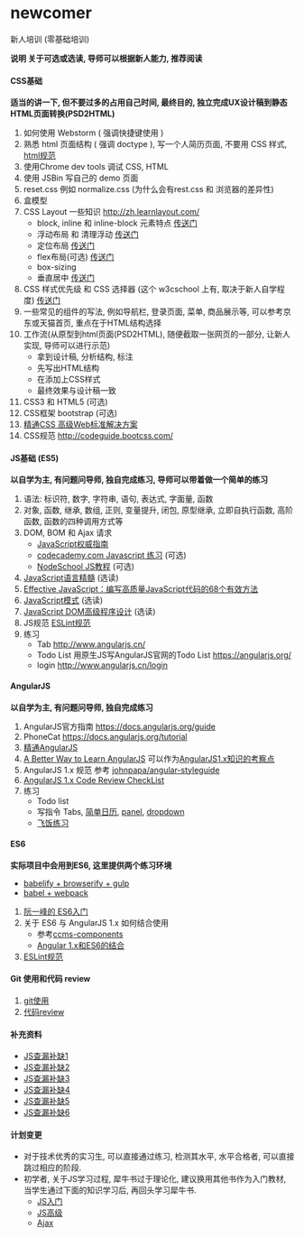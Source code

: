 # newcomer
新人培训 (零基础培训)

**说明 关于可选或选读, 导师可以根据新人能力, 推荐阅读**

#### CSS基础

**适当的讲一下, 但不要过多的占用自己时间, 最终目的, 独立完成UX设计稿到静态HTML页面转换(PSD2HTML)**

1. 如何使用 Webstorm ( 强调快捷键使用 )
2. 熟悉 html 页面结构 ( 强调 doctype ), 写一个人简历页面, 不要用 CSS 样式, [html规范](https://gist.github.com/hjzheng/e3a1fadb3ef7df69ecef)
3. 使用Chrome dev tools 调试 CSS, HTML
4. 使用 JSBin 写自己的 demo 页面
5. reset.css 例如 normalize.css (为什么会有rest.css 和 浏览器的差异性)
6. 盒模型
7. CSS Layout 一些知识 http://zh.learnlayout.com/
    - block, inline 和 inline-block 元素特点 [传送门](http://zhenghaoju700.blog.163.com/blog/static/1358595182014542594926/)
    - 浮动布局 和 清理浮动 [传送门](http://zhenghaoju700.blog.163.com/blog/static/1358595182014583144423/)
    - 定位布局 [传送门](http://zhenghaoju700.blog.163.com/blog/static/13585951820145109128773/)
    - flex布局(可选) [传送门](https://gist.github.com/hjzheng/eb21c393a320391dcf63)
    - box-sizing
    - 垂直居中 [传送门](http://mossad.iteye.com/blog/2153675)
8. CSS 样式优先级 和 CSS 选择器 (这个 w3cschool 上有, 取决于新人自学程度) [传送门](http://zhenghaoju700.blog.163.com/blog/static/135859518201342883431872/)
9. 一些常见的组件的写法, 例如导航栏, 登录页面, 菜单, 商品展示等, 可以参考京东或天猫首页, 重点在于HTML结构选择
10. 工作流(从原型到html页面(PSD2HTML), 随便截取一张网页的一部分, 让新人实现, 导师可以进行示范)
    - 拿到设计稿, 分析结构, 标注
    - 先写出HTML结构
    - 在添加上CSS样式
    - 最终效果与设计稿一致
11. CSS3 和 HTML5 (可选)
12. CSS框架 bootstrap (可选)
13. [精通CSS 高级Web标准解决方案](https://book.douban.com/subject/4736167/)
14. CSS规范 http://codeguide.bootcss.com/

#### JS基础 (ES5)

**以自学为主, 有问题问导师, 独自完成练习, 导师可以带着做一个简单的练习**

1. 语法: 标识符, 数字, 字符串, 语句, 表达式, 字面量, 函数
2. 对象, 函数, 继承, 数组, 正则, 变量提升, 闭包, 原型继承, 立即自执行函数, 高阶函数, 函数的四种调用方式等
3. DOM, BOM 和 Ajax 请求
    - [JavaScript权威指南](http://item.jd.com/10974436.html)
    - [codecademy.com Javascript 练习](https://www.codecademy.com/learn/javascript) (可选)
    - [NodeSchool JS教程](https://github.com/sethvincent/javascripting) (可选)
4. [JavaScript语言精髓](http://item.jd.com/11090963.html) (选读)
5. [Effective JavaScript：编写高质量JavaScript代码的68个有效方法](http://item.jd.com/11354665.html)
6. [JavaScript模式](http://item.jd.com/11044070.html) (选读)
7. [JavaScript DOM高级程序设计](http://item.jd.com/10138651.html) (选读)
8. JS规范 [ESLint规范](https://github.com/Jocs/ESLint_docs)
9. 练习
    - Tab http://www.angularjs.cn/
    - Todo List 用原生JS写AngularJS官网的Todo List https://angularjs.org/
    - login http://www.angularjs.cn/login


#### AngularJS

**以自学为主, 有问题问导师, 独自完成练习**

1. AngularJS官方指南 https://docs.angularjs.org/guide
2. PhoneCat https://docs.angularjs.org/tutorial
3. [精通AngularJS](http://www.duokan.com/book/90947)
4. [A Better Way to Learn AngularJS](https://thinkster.io/a-better-way-to-learn-angularjs) 可以作为[AngularJS1.x知识的考察点](https://github.com/hjzheng/newcomer/blob/master/src/xmind/AngularJS1.x%20%E6%8A%80%E8%83%BD%E7%82%B9.png)
5. AngularJS 1.x 规范 参考 [johnpapa/angular-styleguide](https://github.com/johnpapa/angular-styleguide/blob/master/a1/i18n/zh-CN.md)
6. [AngularJS 1.x Code Review CheckList](https://angularcodereview.com/angularjs/)
7. 练习
   - Todo list
   - 写指令 Tabs, [简单日历](https://github.com/ShuyunXIANFESchool/newcomer/tree/master/src/angularPractice/date), [panel](https://github.com/ShuyunXIANFESchool/newcomer/tree/master/src/angularPractice/panel), [dropdown](https://github.com/ShuyunXIANFESchool/newcomer/tree/master/src/angularPractice/dropdown)
   - [飞饭练习](https://github.com/ShuyunXIANFESchool/newcomer/tree/master/src/angularPractice/flymeal)

#### ES6

**实际项目中会用到ES6, 这里提供两个练习环境**

   - [babelify + browserify + gulp](https://github.com/hjzheng/es6-practice)
   - [babel + webpack](https://github.com/hjzheng/es6-practice-webpack)

1. [阮一峰的 ES6入门](http://es6.ruanyifeng.com/)
2. 关于 ES6 与 AngularJS 1.x 如何结合使用
   - 参考[ccms-components](https://github.com/ShuyunFF2E/ccms-components)
   - [Angular 1.x和ES6的结合](https://github.com/xufei/blog/issues/29)
3. [ESLint规范](https://github.com/Jocs/ESLint_docs)

#### Git 使用和代码 review

1. [git使用](http://rogerdudler.github.io/git-guide/)
2. [代码review](https://gist.github.com/arzyu/0deeac12b8cc4db3b6e0)

#### 补充资料

- [JS查漏补缺1](https://gist.github.com/hjzheng/30b4a235dc082bfe6b1e)
- [JS查漏补缺2](https://gist.github.com/hjzheng/0c365ddca36568191820)
- [JS查漏补缺3](https://gist.github.com/hjzheng/87d9baf58bc70fdec425)
- [JS查漏补缺4](https://gist.github.com/hjzheng/bb6a83ca2fd68a584698)
- [JS查漏补缺5](https://gist.github.com/hjzheng/9cc77fa68f85d2a7717d)
- [JS查漏补缺6](https://gist.github.com/hjzheng/46fcecb34d09785f9181)

#### 计划变更

- 对于技术优秀的实习生, 可以直接通过练习, 检测其水平, 水平合格者, 可以直接跳过相应的阶段.
- 初学者, 关于JS学习过程, 犀牛书过于理论化, 建议换用其他书作为入门教材, 当学生通过下面的知识学习后, 再回头学习犀牛书.
    - [JS入门](http://www.imooc.com/learn/36)
    - [JS高级](http://www.imooc.com/learn/10)
    - [Ajax](http://www.imooc.com/learn/250)
